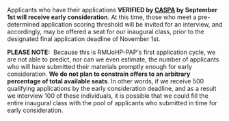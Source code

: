 Applicants who have their applications **VERIFIED by [CASPA][caspa] by September 1st will receive early consideration**. At this time, those who meet a pre-determined application scoring threshold will be invited for an interview, and accordingly, may be offered a seat for our inaugural class, prior to the designated final application deadline of November 1st. 

<p class="message">
  <strong>PLEASE NOTE:</strong> &nbsp;Because this is RMUoHP-PAP's first application cycle, we are not able to predict, nor can we even estimate, the number of applicants who will have submitted their materials promptly enough for early consideration. <strong>We do not plan to constrain offers to an arbitrary percentage of total available seats</strong>. In other words, if we receive 500 qualifying applications by the early consideration deadline, and as a result we interview 100 of these individuals, it is possible that we could fill the entire inaugural class with the pool of applicants who submitted in time for early consideration.
</p>

[caspa]: https://portal.caspaonline.org/